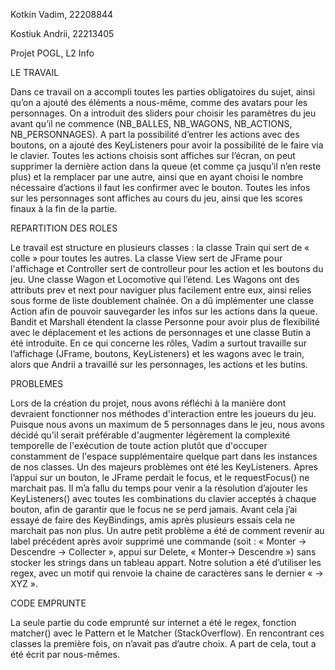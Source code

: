 Kotkin Vadim, 22208844

Kostiuk Andrii, 22213405

Projet POGL, L2 Info

LE TRAVAIL

Dans ce travail on a accompli toutes les parties obligatoires du sujet, ainsi qu’on a ajouté des éléments a nous-même, comme des avatars pour les personnages. On a introduit des sliders pour choisir les paramètres du jeu avant qu’il ne commence (NB_BALLES, NB_WAGONS, NB_ACTIONS, NB_PERSONNAGES). A part la possibilité d’entrer les actions avec des boutons, on a ajouté des KeyListeners pour avoir la possibilité de le faire via le clavier. Toutes les actions choisis sont affiches sur l’écran, on peut supprimer la dernière action dans la queue (et comme ça jusqu’il n’en reste plus) et la remplacer par une autre, ainsi que en ayant choisi le nombre nécessaire d’actions il faut les confirmer avec le bouton. Toutes les infos sur les personnages sont affiches au cours du jeu, ainsi que les scores finaux à la fin de la partie.

REPARTITION DES ROLES

Le travail est structure en plusieurs classes : la classe Train qui sert de « colle » pour toutes les autres. La classe View sert de JFrame pour l'affichage et Controller sert de controlleur pour les action et les boutons du jeu. Une classe Wagon et Locomotive qui l’étend. Les Wagons ont des attributs prev et next pour naviguer plus facilement entre eux, ainsi relies sous forme de liste doublement chaînée. On a dû implémenter une classe Action afin de pouvoir sauvegarder les infos sur les actions dans la queue. Bandit et Marshall étendent la classe Personne pour avoir plus de flexibilité avec le déplacement et les actions de personnages et une classe Butin a été introduite. 
En ce qui concerne les rôles, Vadim a surtout travaille sur l’affichage (JFrame, boutons, KeyListeners) et les wagons avec le train, alors que Andrii a travaillé sur les personnages, les actions et les butins. 

PROBLEMES

Lors de la création du projet, nous avons réfléchi à la manière dont devraient fonctionner nos méthodes d'interaction entre les joueurs du jeu. Puisque nous avons un maximum de 5 personnages dans le jeu, nous avons décidé qu'il serait préférable d'augmenter légèrement la complexité temporelle de l'exécution de toute action plutôt que d'occuper constamment de l'espace supplémentaire quelque part dans les instances de nos classes.
Un des majeurs problèmes ont été les KeyListeners. Apres l’appui sur un bouton, le JFrame perdait le focus, et le requestFocus() ne marchait pas. Il m’a fallu du temps pour venir a la résolution d’ajouter les KeyListeners() avec toutes les combinations du clavier acceptés à chaque bouton, afin de garantir que le focus ne se perd jamais. Avant cela j’ai essayé de faire des KeyBindings, amis après plusieurs essais cela ne marchait pas non plus. 
Un autre petit problème a été de comment revenir au label précédent après avoir supprimé une commande (soit : « Monter -> Descendre -> Collecter », appui sur Delete, « Monter-> Descendre ») sans stocker les strings dans un tableau appart. Notre solution a été d’utiliser les regex, avec un motif qui renvoie la chaine de caractères sans le dernier « -> XYZ ». 

CODE EMPRUNTE

La seule partie du code emprunté sur internet a été le regex, fonction matcher()  avec le Pattern et le Matcher (StackOverflow). En rencontrant ces classes la première fois, on n’avait pas d’autre choix. A part de cela, tout a été écrit par nous-mêmes.

